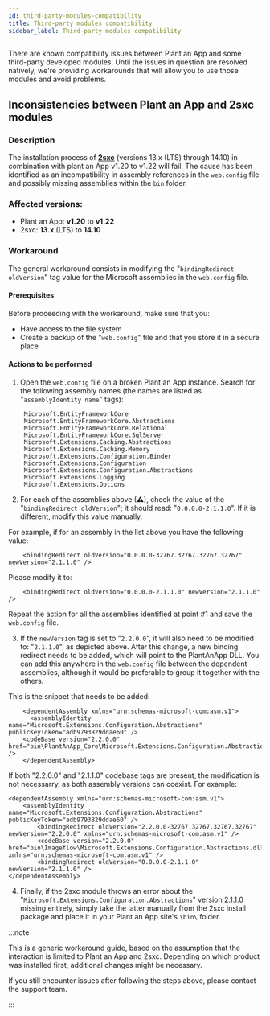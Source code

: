 ```yaml
---
id: third-party-modules-compatibility
title: Third-party modules compatibility
sidebar_label: Third-party modules compatibility
---
```


There are known compatibility issues between Plant an App and some third-party developed modules. Until the issues in question are resolved natively, we're providing workarounds that will allow you to use those modules and avoid problems.

## Inconsistencies between Plant an App and 2sxc modules

### Description

The installation process of [**2sxc**](https://2sxc.org/) (versions 13.x (LTS) through 14.10) in combination with plant an App v1.20 to v1.22 will fail. The cause has been identified as an incompatibility in assembly references in the `web.config` file and possibly missing assemblies within the `bin` folder.

### Affected versions:

- Plant an App: **v1.20** to **v1.22**
- 2sxc: **13.x** (LTS) to **14.10**

### Workaround

The general workaround consists in modifying the "`bindingRedirect oldVersion`" tag value for the Microsoft assemblies in the `web.config` file.

#### Prerequisites

Before proceeding with the workaround, make sure that you:

* Have access to the file system
* Create a backup of the "`web.config`" file and that you store it in a secure place

#### Actions to be performed

1. Open the `web.config` file on a broken Plant an App instance. Search for the following assembly names (the names are listed as "`assemblyIdentity name`" tags):

        Microsoft.EntityFrameworkCore
        Microsoft.EntityFrameworkCore.Abstractions
        Microsoft.EntityFrameworkCore.Relational
        Microsoft.EntityFrameworkCore.SqlServer
        Microsoft.Extensions.Caching.Abstractions
        Microsoft.Extensions.Caching.Memory
        Microsoft.Extensions.Configuration.Binder
        Microsoft.Extensions.Configuration
        Microsoft.Extensions.Configuration.Abstractions
        Microsoft.Extensions.Logging
        Microsoft.Extensions.Options

2. For each of the assemblies above (⚠), check the value of the "`bindingRedirect oldVersion`"; it should read: "`0.0.0.0-2.1.1.0`". If it is different, modify this value manually.

For example, if for an assembly in the list above you have the following value:

        <bindingRedirect oldVersion="0.0.0.0-32767.32767.32767.32767" newVersion="2.1.1.0" />

Please modify it to:

        <bindingRedirect oldVersion="0.0.0.0-2.1.1.0" newVersion="2.1.1.0" />

Repeat the action for all the assemblies identified at point #1 and save the `web.config` file.

3. If the `newVersion` tag is set to "`2.2.0.0`", it will also need to be modified to: "`2.1.1.0`", as depicted above. After this change, a new binding redirect needs to be added, which will point to the PlantAnApp DLL. You can add this anywhere in the `web.config` file between the dependent assemblies, although it would be preferable to group it together with the others. 

This is the snippet that needs to be added:

        <dependentAssembly xmlns="urn:schemas-microsoft-com:asm.v1">
          <assemblyIdentity name="Microsoft.Extensions.Configuration.Abstractions" publicKeyToken="adb9793829ddae60" />
        <codeBase version="2.2.0.0" href="bin\PlantAnApp_Core\Microsoft.Extensions.Configuration.Abstractions" />
        </dependentAssembly>

If both "2.2.0.0" and "2.1.1.0" codebase tags are present, the modification is not necessarry, as both assembly versions can coexist. For example:

    <dependentAssembly xmlns="urn:schemas-microsoft-com:asm.v1">
        <assemblyIdentity name="Microsoft.Extensions.Configuration.Abstractions" publicKeyToken="adb9793829ddae60" />
            <bindingRedirect oldVersion="2.2.0.0-32767.32767.32767.32767" newVersion="2.2.0.0" xmlns="urn:schemas-microsoft-com:asm.v1" />
            <codeBase version="2.2.0.0" href="bin\Imageflow\Microsoft.Extensions.Configuration.Abstractions.dll" xmlns="urn:schemas-microsoft-com:asm.v1" />
            <bindingRedirect oldVersion="0.0.0.0-2.1.1.0" newVersion="2.1.1.0" />
    </dependentAssembly>


4. Finally, if the 2sxc module throws an error about the "`Microsoft.Extensions.Configuration.Abstractions`" version 2.1.1.0 missing entirely, simply take the latter manually from the 2sxc install package and place it in your Plant an App site's `\bin\` folder.

:::note

This is a generic workaround guide, based on the assumption that the interaction is limited to Plant an App and 2sxc. Depending on which product was installed first, additional changes might be necessary.

If you still encounter issues after following the steps above, please contact the support team.

:::